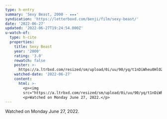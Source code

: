 ```yaml
---
type: h-entry
summary: 'Sexy Beast, 2000 - ★★★'
syndication: 'https://letterboxd.com/benji/film/sexy-beast/'
date: '2022-06-27'
updated: '2022-06-27T19:24:54.000Z'
u-watch-of:
  type: h-cite
  properties:
    title: Sexy Beast
    year: '2000'
    rating: '3.0'
    rewatch: false
    poster: >-
      https://a.ltrbxd.com/resized/sm/upload/0i/uu/90/yq/t1nDiWheu0HlOZA8thaESVCXpHr-0-600-0-900-crop.jpg?v=e8429aa8b3
    watched-date: '2022-06-27'
    content:
      html: >-
        <p><img
        src="https://a.ltrbxd.com/resized/sm/upload/0i/uu/90/yq/t1nDiWheu0HlOZA8thaESVCXpHr-0-600-0-900-crop.jpg?v=e8429aa8b3"/></p>
        <p>Watched on Monday June 27, 2022.</p>
---
```

Watched on Monday June 27, 2022.
